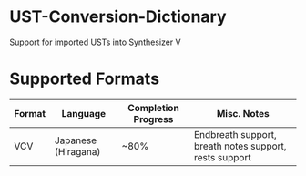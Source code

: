 # UST-Conversion-Dictionary
Support for imported USTs into Synthesizer V

# Supported Formats
| Format | Language | Completion Progress | Misc. Notes |
| --- | --- | --- | --- |
| VCV | Japanese (Hiragana) | ~80% | Endbreath support, breath notes support, rests support |
